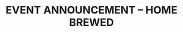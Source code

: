 ---
fontcolor: #222222
title: EVENT ANNOUNCEMENT – HOME BREWED
background: /assets/images/home-brewed.jpg
link: /home-brewed/
---